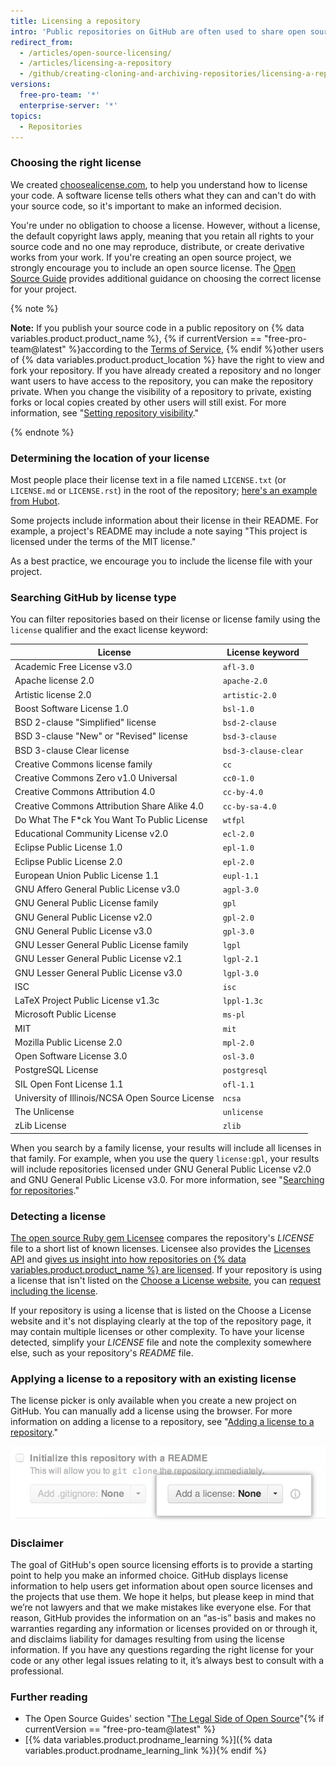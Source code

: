 ```yaml
---
title: Licensing a repository
intro: 'Public repositories on GitHub are often used to share open source software. For your repository to truly be open source, you''ll need to license it so that others are free to use, change, and distribute the software.'
redirect_from:
  - /articles/open-source-licensing/
  - /articles/licensing-a-repository
  - /github/creating-cloning-and-archiving-repositories/licensing-a-repository
versions:
  free-pro-team: '*'
  enterprise-server: '*'
topics:
  - Repositories
---
```

### Choosing the right license

We created [choosealicense.com](https://choosealicense.com), to help you understand how to license your code. A software license tells others what they can and can't do with your source code, so it's important to make an informed decision.

You're under no obligation to choose a license. However, without a license, the default copyright laws apply, meaning that you retain all rights to your source code and no one may reproduce, distribute, or create derivative works from your work. If you're creating an open source project, we strongly encourage you to include an open source license. The [Open Source Guide](https://opensource.guide/legal/#which-open-source-license-is-appropriate-for-my-project) provides additional guidance on choosing the correct license for your project.

{% note %}

**Note:** If you publish your source code in a public repository on {% data variables.product.product_name %}, {% if currentVersion == "free-pro-team@latest" %}according to the [Terms of Service](/articles/github-terms-of-service), {% endif %}other users of {% data variables.product.product_location %} have the right to view and fork your repository. If you have already created a repository and no longer want users to have access to the repository, you can make the repository private. When you change the visibility of a repository to private, existing forks or local copies created by other users will still exist. For more information, see "[Setting repository visibility](/github/administering-a-repository/setting-repository-visibility)."

{% endnote %}

### Determining the location of your license

Most people place their license text in a file named `LICENSE.txt` (or `LICENSE.md` or `LICENSE.rst`) in the root of the repository; [here's an example from Hubot](https://github.com/github/hubot/blob/master/LICENSE.md).

Some projects include information about their license in their README. For example, a project's README may include a note saying "This project is licensed under the terms of the MIT license."

As a best practice, we encourage you to include the license file with your project.

### Searching GitHub by license type

You can filter repositories based on their license or license family using the `license` qualifier and the exact license keyword:

License | License keyword
---  | ---
| Academic Free License v3.0 | `afl-3.0` |
| Apache license 2.0 | `apache-2.0` |
| Artistic license 2.0 | `artistic-2.0` |
| Boost Software License 1.0 | `bsl-1.0` |
| BSD 2-clause "Simplified" license | `bsd-2-clause` |
| BSD 3-clause "New" or "Revised" license | `bsd-3-clause` |
| BSD 3-clause Clear license | `bsd-3-clause-clear` |
| Creative Commons license family | `cc` |
| Creative Commons Zero v1.0 Universal | `cc0-1.0` |
| Creative Commons Attribution 4.0 | `cc-by-4.0` |
| Creative Commons Attribution Share Alike 4.0 | `cc-by-sa-4.0` |
| Do What The F*ck You Want To Public License | `wtfpl` |
| Educational Community License v2.0 | `ecl-2.0` |
| Eclipse Public License 1.0 | `epl-1.0` |
| Eclipse Public License 2.0 | `epl-2.0` |
| European Union Public License 1.1 | `eupl-1.1` |
| GNU Affero General Public License v3.0 | `agpl-3.0` |
| GNU General Public License family | `gpl` |
| GNU General Public License v2.0 | `gpl-2.0` |
| GNU General Public License v3.0 | `gpl-3.0` |
| GNU Lesser General Public License family | `lgpl` |
| GNU Lesser General Public License v2.1 | `lgpl-2.1` |
| GNU Lesser General Public License v3.0 | `lgpl-3.0` |
| ISC | `isc` |
| LaTeX Project Public License v1.3c | `lppl-1.3c` |
| Microsoft Public License | `ms-pl` |
| MIT | `mit` |
| Mozilla Public License 2.0 | `mpl-2.0` |
| Open Software License 3.0 | `osl-3.0` |
| PostgreSQL License | `postgresql` |
| SIL Open Font License 1.1 | `ofl-1.1` |
| University of Illinois/NCSA Open Source License | `ncsa` |
| The Unlicense | `unlicense` |
| zLib License | `zlib` |

When you search by a family license, your results will include all licenses in that family. For example, when you use the query `license:gpl`, your results will include repositories licensed under GNU General Public License v2.0 and GNU General Public License v3.0. For more information, see "[Searching for repositories](/articles/searching-for-repositories/#search-by-license)."

### Detecting a license

[The open source Ruby gem Licensee](https://github.com/licensee/licensee) compares the repository's *LICENSE* file to a short list of known licenses. Licensee also provides the [Licenses API](/rest/reference/licenses) and [gives us insight into how repositories on {% data variables.product.product_name %} are licensed](https://github.com/blog/1964-open-source-license-usage-on-github-com). If your repository is using a license that isn't listed on the [Choose a License website](https://choosealicense.com/appendix/), you can [request including the license](https://github.com/github/choosealicense.com/blob/gh-pages/CONTRIBUTING.md#adding-a-license).

If your repository is using a license that is listed on the Choose a License website and it's not displaying clearly at the top of the repository page, it may contain multiple licenses or other complexity. To have your license detected, simplify your *LICENSE* file and note the complexity somewhere else, such as your repository's *README* file.

### Applying a license to a repository with an existing license

The license picker is only available when you create a new project on GitHub. You can manually add a license using the browser. For more information on adding a license to a repository, see "[Adding a license to a repository](/articles/adding-a-license-to-a-repository)."

![Screenshot of license picker on GitHub.com](/assets/images/help/repository/repository-license-picker.png)

### Disclaimer

The goal of GitHub's open source licensing efforts is to provide a starting point to help you make an informed choice. GitHub displays license information to help users get information about open source licenses and the projects that use them. We hope it helps, but please keep in mind that we’re not lawyers and that we make mistakes like everyone else. For that reason, GitHub provides the information on an “as-is” basis and makes no warranties regarding any information or licenses provided on or through it, and disclaims liability for damages resulting from using the license information. If you have any questions regarding the right license for your code or any other legal issues relating to it, it’s always best to consult with a professional.

### Further reading

- The Open Source Guides' section "[The Legal Side of Open Source](https://opensource.guide/legal/)"{% if currentVersion == "free-pro-team@latest" %}
- [{% data variables.product.prodname_learning %}]({% data variables.product.prodname_learning_link %}){% endif %}
